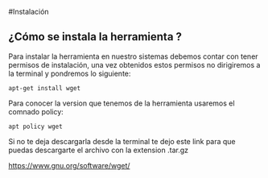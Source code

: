 #Instalación

## ¿Cómo se instala la herramienta ?

Para instalar la herramienta en nuestro sistemas debemos contar con tener permisos de instalación, 
una vez obtenidos estos permisos no dirigiremos a la terminal y pondremos lo siguiente:

```
apt-get install wget
```

Para conocer la version que tenemos de la herramienta usaremos el comnado policy:

``` 
apt policy wget
```


Si no te deja descargarla desde la terminal te dejo este link para que puedas descargarte el archivo con la extension .tar.gz

https://www.gnu.org/software/wget/
